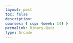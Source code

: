```yaml
---
layout: post
toc: false
description:
courses: { csp: {week: 14} }
permalink: Binary-Quiz
type: Arcade
---
```


<html>
    <title>Quiz</title>
    <link rel="stylesheet" href="styles.css">
    <script src="quiz.js"></script>

<body>
    <h2 id="quiz_status"></h2>
    <div id="quiz"></div>
</body>

</html>
